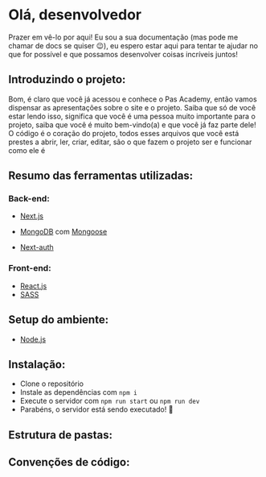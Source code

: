 # Olá, desenvolvedor

Prazer em vê-lo por aqui! Eu sou a sua documentação (mas pode me chamar de docs se quiser 😉), eu espero estar aqui para tentar te ajudar no que for possível e que possamos desenvolver coisas incríveis juntos!

## Introduzindo o projeto:
Bom, é claro que você já acessou e conhece o Pas Academy, então vamos dispensar as apresentações sobre o site e o projeto.
Saiba que só de você estar lendo isso, significa que você é uma pessoa muito importante para o projeto, saiba que você é muito bem-vindo(a) e que você já faz parte dele!
O código é o coração do projeto, todos esses arquivos que você está prestes a abrir, ler, criar, editar, são o que fazem o projeto ser e funcionar como ele é

## Resumo das ferramentas utilizadas:
### Back-end:
- [Next.js](https://nextjs.org/)
- [MongoDB](https://www.mongodb.com/pt-br) com [Mongoose](https://mongoosejs.com/)

- [Next-auth](https://next-auth.js.org/)
### Front-end:
- [React.js](https://react.dev/)
- [SASS](https://sass-lang.com/)

## Setup do ambiente:
- [Node.js](https://nodejs.org/pt-br/)

## Instalação:
- Clone o repositório
- Instale as dependências com `npm i`
- Execute o servidor com `npm run start` ou `npm run dev`
- Parabéns, o servidor está sendo executado! 🎉

## Estrutura de pastas:

## Convenções de código:

